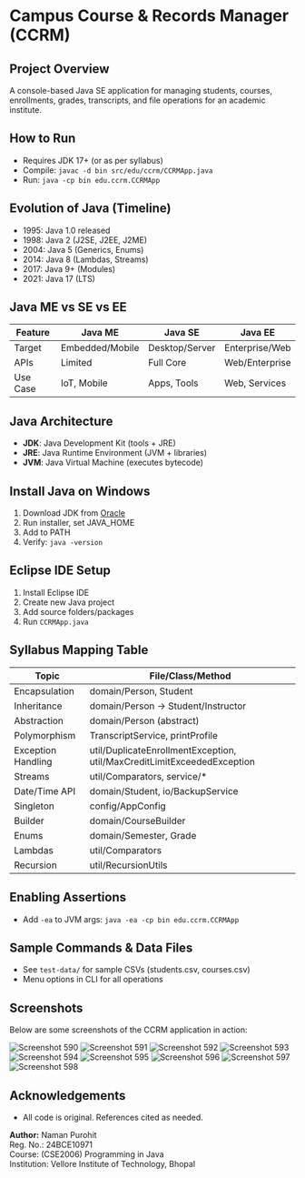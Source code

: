 # Campus Course & Records Manager (CCRM)

## Project Overview
A console-based Java SE application for managing students, courses, enrollments, grades, transcripts, and file operations for an academic institute.

## How to Run
- Requires JDK 17+ (or as per syllabus)
- Compile: `javac -d bin src/edu/ccrm/CCRMApp.java`
- Run: `java -cp bin edu.ccrm.CCRMApp`

## Evolution of Java (Timeline)
- 1995: Java 1.0 released
- 1998: Java 2 (J2SE, J2EE, J2ME)
- 2004: Java 5 (Generics, Enums)
- 2014: Java 8 (Lambdas, Streams)
- 2017: Java 9+ (Modules)
- 2021: Java 17 (LTS)

## Java ME vs SE vs EE
| Feature      | Java ME         | Java SE         | Java EE         |
|--------------|-----------------|-----------------|-----------------|
| Target       | Embedded/Mobile | Desktop/Server  | Enterprise/Web  |
| APIs         | Limited         | Full Core       | Web/Enterprise  |
| Use Case     | IoT, Mobile     | Apps, Tools     | Web, Services   |

## Java Architecture
- **JDK**: Java Development Kit (tools + JRE)
- **JRE**: Java Runtime Environment (JVM + libraries)
- **JVM**: Java Virtual Machine (executes bytecode)

## Install Java on Windows
1. Download JDK from [Oracle](https://www.oracle.com/java/technologies/downloads/)
2. Run installer, set JAVA_HOME
3. Add to PATH
4. Verify: `java -version`

## Eclipse IDE Setup
1. Install Eclipse IDE
2. Create new Java project
3. Add source folders/packages
4. Run `CCRMApp.java`

## Syllabus Mapping Table
| Topic                | File/Class/Method                |
|----------------------|----------------------------------|
| Encapsulation        | domain/Person, Student           |
| Inheritance          | domain/Person → Student/Instructor|
| Abstraction          | domain/Person (abstract)         |
| Polymorphism         | TranscriptService, printProfile  |
| Exception Handling   | util/DuplicateEnrollmentException, util/MaxCreditLimitExceededException |
| Streams              | util/Comparators, service/*      |
| Date/Time API        | domain/Student, io/BackupService |
| Singleton            | config/AppConfig                 |
| Builder              | domain/CourseBuilder             |
| Enums                | domain/Semester, Grade           |
| Lambdas              | util/Comparators                 |
| Recursion            | util/RecursionUtils              |

## Enabling Assertions
- Add `-ea` to JVM args: `java -ea -cp bin edu.ccrm.CCRMApp`

## Sample Commands & Data Files
- See `test-data/` for sample CSVs (students.csv, courses.csv)
- Menu options in CLI for all operations

## Screenshots
Below are some screenshots of the CCRM application in action:

![Screenshot 590](src/screenshots/Screenshot%20(590).png)
![Screenshot 591](src/screenshots/Screenshot%20(591).png)
![Screenshot 592](src/screenshots/Screenshot%20(592).png)
![Screenshot 593](src/screenshots/Screenshot%20(593).png)
![Screenshot 594](src/screenshots/Screenshot%20(594).png)
![Screenshot 595](src/screenshots/Screenshot%20(595).png)
![Screenshot 596](src/screenshots/Screenshot%20(596).png)
![Screenshot 597](src/screenshots/Screenshot%20(597).png)
![Screenshot 598](src/screenshots/Screenshot%20(598).png)

## Acknowledgements
- All code is original. References cited as needed.

**Author:** Naman Purohit  
Reg. No.: 24BCE10971  
Course: (CSE2006) Programming in Java  
Institution: Vellore Institute of Technology, Bhopal
